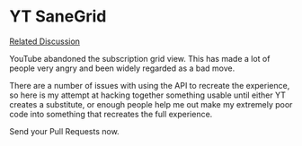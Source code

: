 YT SaneGrid
===========

[Related Discussion](http://productforums.google.com/forum/#!category-topic/youtube/uVzkGUO7FKE)

YouTube abandoned the subscription grid view. This has made a lot of people very angry and been widely regarded as a bad move.

There are a number of issues with using the API to recreate the experience, so here is my attempt at hacking together something usable until either YT creates a substitute, or enough people help me out make my extremely poor code into something that recreates the full experience.

Send your Pull Requests now.
